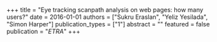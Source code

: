+++
title = "Eye tracking scanpath analysis on web pages: how many users?"
date = 2016-01-01
authors = ["Sukru Eraslan", "Yeliz Yesilada", "Simon Harper"]
publication_types = ["1"]
abstract = ""
featured = false
publication = "*ETRA*"
+++

